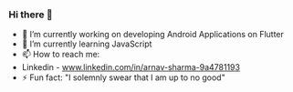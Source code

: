 ### Hi there 👋

- 🔭 I’m currently working on developing Android Applications on Flutter
- 🌱 I’m currently learning JavaScript
- 📫 How to reach me: 
- Linkedin - www.linkedin.com/in/arnav-sharma-9a4781193
- ⚡ Fun fact: "I solemnly swear that I am up to no good"
